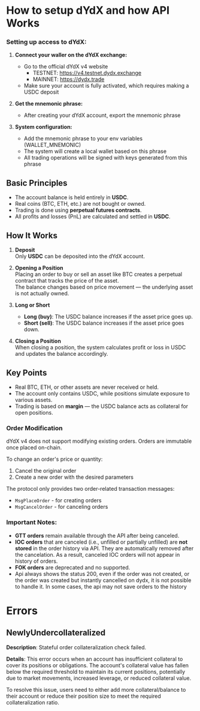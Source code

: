 # How to setup dYdX and how API Works 

### Setting up access to dYdX:

1. **Connect your waller on the dYdX exchange:**
   - Go to the official dYdX v4 website
     - TESTNET: https://v4.testnet.dydx.exchange
     - MAINNET: https://dydx.trade
   - Make sure your account is fully activated, which requires making a USDC deposit

2. **Get the mnemonic phrase:**
   - After creating your dYdX account, export the mnemonic phrase

3. **System configuration:**
   - Add the mnemonic phrase to your env variables (WALLET_MNEMONIC)
   - The system will create a local wallet based on this phrase
   - All trading operations will be signed with keys generated from this phrase

## Basic Principles

- The account balance is held entirely in **USDC**.
- Real coins (BTC, ETH, etc.) are not bought or owned.
- Trading is done using **perpetual futures contracts**.
- All profits and losses (PnL) are calculated and settled in **USDC**.

## How It Works

1. **Deposit**  
   Only **USDC** can be deposited into the dYdX account.

2. **Opening a Position**  
   Placing an order to buy or sell an asset like BTC creates a perpetual contract that tracks the price of the asset.  
   The balance changes based on price movement — the underlying asset is not actually owned.

3. **Long or Short**
   - **Long (buy)**: The USDC balance increases if the asset price goes up.
   - **Short (sell)**: The USDC balance increases if the asset price goes down.

4. **Closing a Position**  
   When closing a position, the system calculates profit or loss in USDC and updates the balance accordingly.

## Key Points

- Real BTC, ETH, or other assets are never received or held.
- The account only contains USDC, while positions simulate exposure to various assets.
- Trading is based on **margin** — the USDC balance acts as collateral for open positions.

### Order Modification

dYdX v4 does not support modifying existing orders. Orders are immutable once placed on-chain.

To change an order's price or quantity:
1. Cancel the original order
2. Create a new order with the desired parameters

The protocol only provides two order-related transaction messages:
- `MsgPlaceOrder` - for creating orders
- `MsgCancelOrder` - for canceling orders

### Important Notes:

- **GTT orders** remain available through the API after being canceled.
- **IOC orders** that are canceled (i.e., unfilled or partially unfilled) are **not stored** in the order history via API. They are automatically removed after the cancelation. As a result, canceled IOC orders will not appear in history of orders.
- **FOK orders** are deprecated and no supported.
- Api always shows the status 200, even if the order was not created, or the order was created but instantly cancelled on dydx, it is not possible to handle it. In some cases, the api may not save orders to the history
  
# Errors

## NewlyUndercollateralized

**Description**: Stateful order collateralization check failed.

**Details**: This error occurs when an account has insufficient collateral to cover its positions or obligations. The account's collateral value has fallen below the required threshold to maintain its current positions, potentially due to market movements, increased leverage, or reduced collateral value.

To resolve this issue, users need to either add more collateral/balance to their account or reduce their position size to meet the required collateralization ratio.
